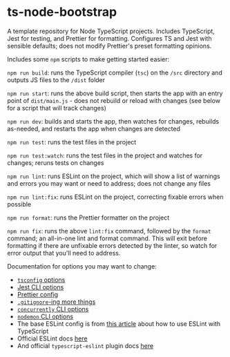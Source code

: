 # ts-node-bootstrap

A template repository for Node TypeScript projects. Includes TypeScript, Jest for testing, and Prettier for formatting. Configures TS and Jest with sensible defaults; does not modify Prettier's preset formatting opinions.

Includes some `npm` scripts to make getting started easier:

`npm run build`: runs the TypeScript compiler (`tsc`) on the `/src` directory and outputs JS files to the `/dist` folder

`npm run start`: runs the above build script, then starts the app with an entry point of `dist/main.js` - does not rebuild or reload with changes (see below for a script that will track changes)

`npm run dev`: builds and starts the app, then watches for changes, rebuilds as-needed, and restarts the app when changes are detected

`npm run test`: runs the test files in the project

`npm run test:watch`: runs the test files in the project and watches for changes; reruns tests on changes

`npm run lint`: runs ESLint on the project, which will show a list of warnings and errors you may want or need to address; does not change any files

`npm run lint:fix`: runs ESLint on the project, correcting fixable errors when possible

`npm run format`: runs the Prettier formatter on the project

`npm run fix`: runs the above `lint:fix` command, followed by the `format` command; an all-in-one lint and format command. This will exit before formatting if there are unfixable errors detected by the linter, so watch for error output that you'll need to address.

Documentation for options you may want to change:

- [`tsconfig` options](https://www.typescriptlang.org/docs/handbook/tsconfig-json.html)
- [Jest CLI options](https://jestjs.io/docs/cli)
- [Prettier config](https://prettier.io/docs/en/configuration.html)
- [`.gitignore`-ing more things](https://github.com/github/gitignore/blob/main/Node.gitignore)
- [`concurrently` CLI options](https://www.npmjs.com/package/concurrently)
- [`nodemon` CLI options](https://www.npmjs.com/package/nodemon)
- The base ESLint config is from [this article](https://khalilstemmler.com/blogs/typescript/eslint-for-typescript/) about how to use ESLint with TypeScript
- Official ESLint docs [here](https://eslint.org/docs/latest/)
- And official `typescript-eslint` plugin docs [here](https://typescript-eslint.io/)
